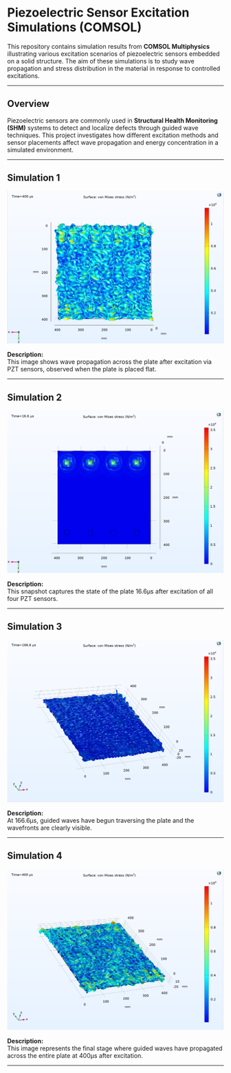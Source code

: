 # Piezoelectric Sensor Excitation Simulations (COMSOL)

This repository contains simulation results from **COMSOL Multiphysics** illustrating various excitation scenarios of piezoelectric sensors embedded on a solid structure. The aim of these simulations is to study wave propagation and stress distribution in the material in response to controlled excitations.

---

## Overview

Piezoelectric sensors are commonly used in **Structural Health Monitoring (SHM)** systems to detect and localize defects through guided wave techniques. This project investigates how different excitation methods and sensor placements affect wave propagation and energy concentration in a simulated environment.

---

## Simulation 1

![Flat Plate view at 400µs](Simulation_flat.png)

**Description:**  
This image shows wave propagation across the plate after excitation via PZT sensors, observed when the plate is placed flat.

---

## Simulation 2

![Plate 16.6µs after excitation](Simulation_16us.png)

**Description:**  
This snapshot captures the state of the plate 16.6µs after excitation of all four PZT sensors.

---

## Simulation 3

![Plate 166.6µs after excitation](Simulation_166us.png)

**Description:**  
At 166.6µs, guided waves have begun traversing the plate and the wavefronts are clearly visible.

---

## Simulation 4

![Plate 400µs after excitation](Simulation_400us.png)

**Description:**  
This image represents the final stage where guided waves have propagated across the entire plate at 400µs after excitation.

---
